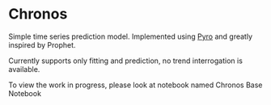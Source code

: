 # Chronos



Simple time series prediction model. Implemented using [Pyro](https://pyro.ai/) and greatly inspired by Prophet.

Currently supports only fitting and prediction, no trend interrogation is available.

To view the work in progress, please look at notebook named Chronos Base Notebook
